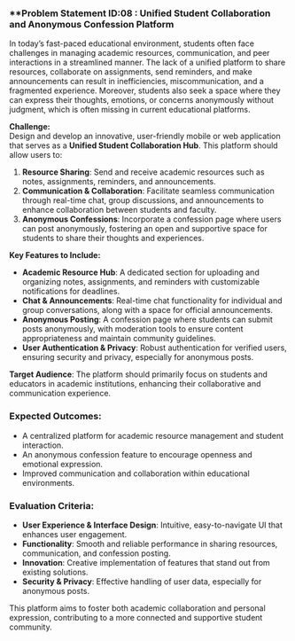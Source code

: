 ### **Problem Statement ID:08 : **Unified Student Collaboration and Anonymous Confession Platform**

In today’s fast-paced educational environment, students often face challenges in managing academic resources, communication, and peer interactions in a streamlined manner. The lack of a unified platform to share resources, collaborate on assignments, send reminders, and make announcements can result in inefficiencies, miscommunication, and a fragmented experience. Moreover, students also seek a space where they can express their thoughts, emotions, or concerns anonymously without judgment, which is often missing in current educational platforms.

**Challenge:**  
Design and develop an innovative, user-friendly mobile or web application that serves as a **Unified Student Collaboration Hub**. This platform should allow users to:

1. **Resource Sharing**: Send and receive academic resources such as notes, assignments, reminders, and announcements.
2. **Communication & Collaboration**: Facilitate seamless communication through real-time chat, group discussions, and announcements to enhance collaboration between students and faculty.
3. **Anonymous Confessions**: Incorporate a confession page where users can post anonymously, fostering an open and supportive space for students to share their thoughts and experiences.

**Key Features to Include:**
- **Academic Resource Hub**: A dedicated section for uploading and organizing notes, assignments, and reminders with customizable notifications for deadlines.
- **Chat & Announcements**: Real-time chat functionality for individual and group conversations, along with a space for official announcements.
- **Anonymous Posting**: A confession page where students can submit posts anonymously, with moderation tools to ensure content appropriateness and maintain community guidelines.
- **User Authentication & Privacy**: Robust authentication for verified users, ensuring security and privacy, especially for anonymous posts.

**Target Audience**: The platform should primarily focus on students and educators in academic institutions, enhancing their collaborative and communication experience.

### Expected Outcomes:
- A centralized platform for academic resource management and student interaction.
- An anonymous confession feature to encourage openness and emotional expression.
- Improved communication and collaboration within educational environments.

### Evaluation Criteria:
- **User Experience & Interface Design**: Intuitive, easy-to-navigate UI that enhances user engagement.
- **Functionality**: Smooth and reliable performance in sharing resources, communication, and confession posting.
- **Innovation**: Creative implementation of features that stand out from existing solutions.
- **Security & Privacy**: Effective handling of user data, especially for anonymous posts.
  
This platform aims to foster both academic collaboration and personal expression, contributing to a more connected and supportive student community.